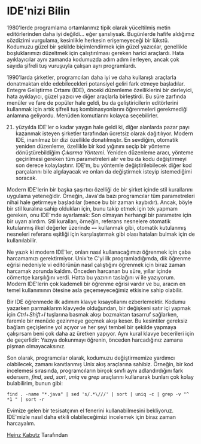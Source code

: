 # IDE'nizi Bilin

1980'lerde programlama ortamlarımız tipik olarak yüceltilmiş metin editörlerinden daha iyi değildi... eğer şanslıysak. Bugünlerde hafife aldığımız sözdizimi vurgulama, kesinlikle herkesin erişemeyeceği bir lükstü. Kodumuzu güzel bir şekilde biçimlendirmek için güzel yazıcılar, genellikle boşluklarımızı düzeltmek için çalıştırılması gereken harici araçlardı. Hata ayıklayıcılar aynı zamanda kodumuzda adım adım ilerleyen, ancak çok sayıda şifreli tuş vuruşuyla çalışan ayrı programlardı.

1990'larda şirketler, programcıları daha iyi ve daha kullanışlı araçlarla donatmaktan elde edebilecekleri potansiyel geliri fark etmeye başladılar. Entegre Geliştirme Ortamı (IDE), önceki düzenleme özelliklerini bir derleyici, hata ayıklayıcı, güzel yazıcı ve diğer araçlarla birleştirdi. Bu süre zarfında menüler ve fare de popüler hale geldi, bu da geliştiricilerin editörlerini kullanmak için artık şifreli tuş kombinasyonlarını öğrenmeleri gerekmediği anlamına geliyordu. Menüden komutlarını kolayca seçebilirler.

21. yüzyılda IDE'ler o kadar yaygın hale geldi ki, diğer alanlarda pazar payı kazanmak isteyen şirketler tarafından ücretsiz olarak dağıtılıyor. Modern IDE, inanılmaz bir dizi özellikle donatılmıştır. En sevdiğim, otomatik yeniden düzenleme, özellikle bir kod yığınını seçip bir yönteme dönüştürebildiğim *Çıkarma Yöntemi*. Yeniden düzenleme aracı, yönteme geçirilmesi gereken tüm parametreleri alır ve bu da kodu değiştirmeyi son derece kolaylaştırır. IDE'm, bu yöntemle değiştirilebilecek diğer kod parçalarını bile algılayacak ve onları da değiştirmek isteyip istemediğimi soracak.

Modern IDE'lerin bir başka şaşırtıcı özelliği de bir şirket içinde stil kurallarını uygulama yeteneğidir. Örneğin, Java'da bazı programcılar tüm parametreleri nihai hale getirmeye başladılar (bence bu bir zaman kaybıdır). Ancak, böyle bir stil kuralına sahip oldukları için, bunu takip etmek için tek yapmam gereken, onu IDE'mde ayarlamak: Son olmayan herhangi bir parametre için bir uyarı alırdım. Stil kuralları, örneğin, referans nesnelere otomatik kutulanmış ilkel değerler üzerinde `==` kullanmak gibi, otomatik kutulanmış nesneleri referans eşitliği için karşılaştırmak gibi olası hataları bulmak için de kullanılabilir.

Ne yazık ki modern IDE'ler, onları nasıl kullanacağımızı öğrenmek için çaba harcamamızı gerektirmiyor. Unix'te C'yi ilk programladığımda, dik öğrenme eğrisi nedeniyle vi editörünün nasıl çalıştığını öğrenmek için biraz zaman harcamak zorunda kaldım. Önceden harcanan bu süre, yıllar içinde cömertçe karşılığını verdi. Hatta bu yazının taslağını *vi* ile yazıyorum. Modern IDE'lerin çok kademeli bir öğrenme eğrisi vardır ve bu, aracın en temel kullanımının ötesine asla geçemeyeceğimiz etkisine sahip olabilir.

Bir IDE öğrenmede ilk adımım klavye kısayollarını ezberlemektir. Kodumu yazarken parmaklarım klavyede olduğundan, bir değişkeni satır içi yapmak için *Ctrl+Shift+I* tuşlarına basmak akışı bozmaktan tasarruf sağlarken, faremle bir menüde gezinmeye geçmek akışı keser. Bu kesintiler gereksiz bağlam geçişlerine yol açıyor ve her şeyi tembel bir şekilde yapmaya çalışırsam beni çok daha az üretken yapıyor. Aynı kural klavye becerileri için de geçerlidir: Yazıya dokunmayı öğrenin, önceden harcadığınız zamana pişman olmayacaksınız.

Son olarak, programcılar olarak, kodumuzu değiştirmemize yardımcı olabilecek, zamanı kanıtlanmış Unix akış araçlarına sahibiz. Örneğin, bir kod incelemesi sırasında, programcıların birçok sınıfı aynı adlandırdığını fark edersem, *find*, *sed*, *sort*, *uniq* ve *grep* araçlarını kullanarak bunları çok kolay bulabilirim, bunun gibi:

```
find . -name "*.java" | sed 's/.*\///' | sort | uniq -c | grep -v "^ *1 " | sort -r
```

Evimize gelen bir tesisatçının el fenerini kullanabilmesini bekliyoruz. IDE'mizle nasıl daha etkili olabileceğimizi incelemek için biraz zaman harcayalım.

[Heinz Kabutz](http://programmer.97things.oreilly.com/wiki/index.php/Heinz_Kabutz) Tarafından